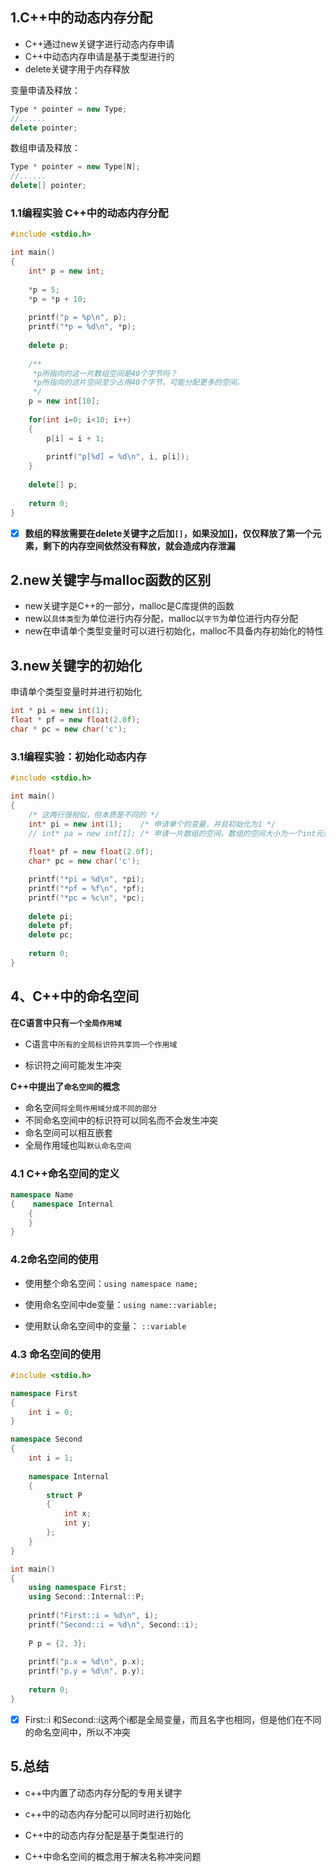 ## **1.C++中的动态内存分配**

- C++通过new关键字进行动态内存申请
- C++中动态内存申请是基于类型进行的
- delete关键字用于内存释放

变量申请及释放：

```c++
Type * pointer = new Type; 
//...... 
delete pointer;
```

数组申请及释放：

```c++
Type * pointer = new Type[N]; 
//......
delete[] pointer;
```

### 1.1编程实验 C++中的动态内存分配

```c++
#include <stdio.h>

int main()
{
    int* p = new int;
    
    *p = 5;
    *p = *p + 10;
    
    printf("p = %p\n", p);
    printf("*p = %d\n", *p);
    
    delete p;
    
    /**
     *p所指向的这一片数组空间是40个字节吗？
     *p所指向的这片空间至少占用40个字节，可能分配更多的空间。
     */
    p = new int[10];
    
    for(int i=0; i<10; i++)
    {
        p[i] = i + 1;
        
        printf("p[%d] = %d\n", i, p[i]);
    }
    
    delete[] p;
    
    return 0;
}
```

- [x]   **数组的释放需要在delete关键字之后加`[]`，如果没加[]，仅仅释放了第一个元素，剩下的内存空间依然没有释放，就会造成内存泄漏**


## 2.new关键字与malloc函数的区别

- new关键字是C++的一部分，malloc是C库提供的函数
- new以`具体类型`为单位进行内存分配，malloc以`字节`为单位进行内存分配
- new在申请单个类型变量时可以进行初始化，malloc不具备内存初始化的特性

## **3.new关键字的初始化**

申请单个类型变量时并进行初始化

```c++
int * pi = new int(1);
float * pf = new float(2.0f);
char * pc = new char('c');
```

### 3.1编程实验：初始化动态内存

```c++
#include <stdio.h>

int main()
{
    /* 这两行很相似，但本质是不同的 */
    int* pi = new int(1);    /* 申请单个的变量，并且初始化为1 */
    // int* pa = new int[1]; /* 申请一片数组的空间，数组的空间大小为一个int元素的大小 */
    
    float* pf = new float(2.0f);
    char* pc = new char('c');

    printf("*pi = %d\n", *pi);
    printf("*pf = %f\n", *pf);
    printf("*pc = %c\n", *pc);
    
    delete pi;
    delete pf;
    delete pc;
    
    return 0;
}
```

## **4、C++中的命名空间**

**在C语言中只有`一个全局作用域`**

- C语言中`所有的全局标识符共享同一个作用域`

- 
    标识符之间可能发生冲突


**C++中提出了`命名空间`的概念**

- 命名空间`将全局作用域分成不同的部分`
- 不同命名空间中的标识符可以同名而不会发生冲突
- 命名空间可以相互嵌套
- 全局作用域也叫`默认命名空间`

### **4.1 C++命名空间的定义**

```c++
namespace Name 
{    namespace Internal    
	{            
	} 
}
```

### **4.2命名空间的使用**

- 使用整个命名空间：`using namespace name;`

- 使用命名空间中de变量：`using name::variable;`

- 使用默认命名空间中的变量： `::variable`


### 4.3 命名空间的使用

```c++
#include <stdio.h>

namespace First
{
    int i = 0;
}

namespace Second
{
    int i = 1;
    
    namespace Internal
    {
        struct P
        {
            int x;
            int y;
        };
    }
}

int main()
{
    using namespace First;
    using Second::Internal::P;
    
    printf("First::i = %d\n", i);
    printf("Second::i = %d\n", Second::i);
    
    P p = {2, 3};
    
    printf("p.x = %d\n", p.x);
    printf("p.y = %d\n", p.y);
    
    return 0;
}
```

- [x] First::i 和Second::i这两个i都是全局变量，而且名字也相同，但是他们在不同的命名空间中，所以不冲突

## 5.总结

- c++中内置了动态内存分配的专用关键字

- c++中的动态内存分配可以同时进行初始化

- C++中的动态内存分配是基于类型进行的

- C++中命名空间的概念用于解决名称冲突问题